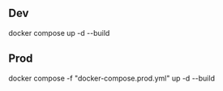 ## Dev
docker compose up -d --build

## Prod
docker compose -f "docker-compose.prod.yml" up -d --build